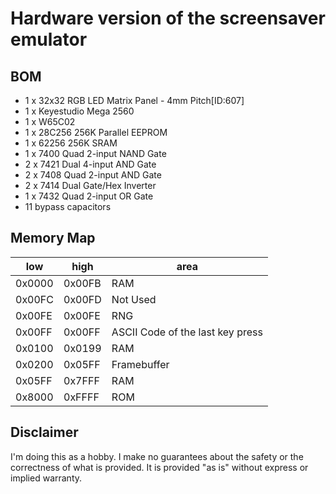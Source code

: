 # Hardware version of the screensaver emulator

## BOM

- 1 x 32x32 RGB LED Matrix Panel - 4mm Pitch[ID:607] 
- 1 x Keyestudio Mega 2560
- 1 x W65C02
- 1 x 28C256 256K Parallel EEPROM
- 1 x 62256 256K SRAM
- 1 x 7400 Quad 2-input NAND Gate
- 2 x 7421 Dual 4-input AND Gate
- 2 x 7408 Quad 2-input AND Gate
- 2 x 7414 Dual Gate/Hex Inverter
- 1 x 7432 Quad 2-input OR Gate
- 11 bypass capacitors

## Memory Map

|low|high|area|
|---|----|----|
|0x0000|0x00FB|RAM|
|0x00FC|0x00FD|Not Used|
|0x00FE|0x00FE|RNG|
|0x00FF|0x00FF|ASCII Code of the last key press|
|0x0100|0x0199|RAM|
|0x0200|0x05FF|Framebuffer|
|0x05FF|0x7FFF|RAM|
|0x8000|0xFFFF|ROM|

## Disclaimer

I'm doing this as a hobby.  I make no guarantees about the safety or the
correctness of what is provided.  It is provided "as is" without express or 
implied warranty.
